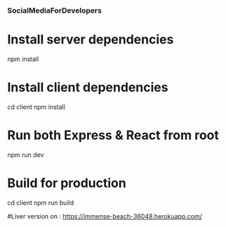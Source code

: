 ### SocialMediaForDevelopers

# Install server dependencies
npm install

# Install client dependencies
cd client
npm install

# Run both Express & React from root
npm run dev

# Build for production
cd client
npm run build

#Liver version on : https://immense-beach-36048.herokuapp.com/
